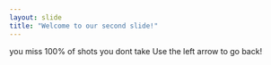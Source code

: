 ```yaml
---
layout: slide
title: "Welcome to our second slide!"
---
```

you miss 100% of shots you dont take
Use the left arrow to go back!
